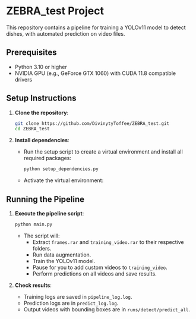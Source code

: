# ZEBRA_test Project

This repository contains a pipeline for training a YOLOv11 model to detect dishes, with automated prediction on video files.

## Prerequisites
- Python 3.10 or higher
- NVIDIA GPU (e.g., GeForce GTX 1060) with CUDA 11.8 compatible drivers

## Setup Instructions
1. **Clone the repository**:
   ```bash
   git clone https://github.com/DivinytyToffee/ZEBRA_test.git
   cd ZEBRA_test
   ```

2. **Install dependencies**:
   - Run the setup script to create a virtual environment and install all required packages:
     ```bash
     python setup_dependencies.py
     ```
   - Activate the virtual environment:

## Running the Pipeline
1. **Execute the pipeline script**:
   ```bash
   python main.py
   ```
   - The script will:
     - Extract `frames.rar` and `training_video.rar` to their respective folders.
     - Run data augmentation.
     - Train the YOLOv11 model.
     - Pause for you to add custom videos to `training_video`.
     - Perform predictions on all videos and save results.

2. **Check results**:
   - Training logs are saved in `pipeline_log.log`.
   - Prediction logs are in `predict_log.log`.
   - Output videos with bounding boxes are in `runs/detect/predict_all`.
